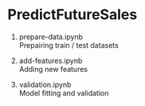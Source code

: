# PredictFutureSales

1. prepare-data.ipynb    
Prepairing train / test datasets

2. add-features.ipynb    
Adding new features

3. validation.ipynb    
Model fitting and validation

